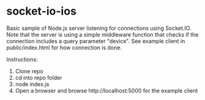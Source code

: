 # socket-io-ios

Basic sample of Node.js server listening for connections using Socket.IO. Note that the server is using a simple middleware function that checks if the connection includes a query parameter "device". See example client in public/index.html for how connection is done.

Instructions:
1. Clone repo
2. cd into repo folder
3. node index.js
4. Open a browser and browse http://localhost:5000 for the example client
